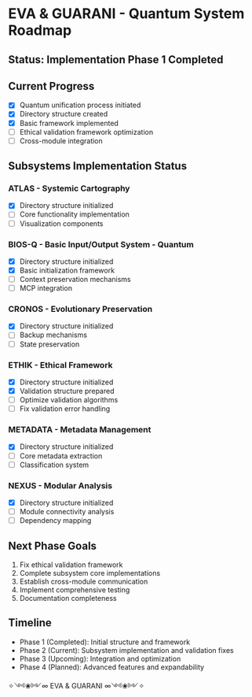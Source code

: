 # EVA & GUARANI - Quantum System Roadmap

## Status: Implementation Phase 1 Completed

## Current Progress
- [x] Quantum unification process initiated
- [x] Directory structure created
- [x] Basic framework implemented
- [ ] Ethical validation framework optimization
- [ ] Cross-module integration

## Subsystems Implementation Status

### ATLAS - Systemic Cartography
- [x] Directory structure initialized
- [ ] Core functionality implementation
- [ ] Visualization components

### BIOS-Q - Basic Input/Output System - Quantum
- [x] Directory structure initialized
- [x] Basic initialization framework
- [ ] Context preservation mechanisms
- [ ] MCP integration

### CRONOS - Evolutionary Preservation
- [x] Directory structure initialized
- [ ] Backup mechanisms
- [ ] State preservation

### ETHIK - Ethical Framework
- [x] Directory structure initialized
- [x] Validation structure prepared
- [ ] Optimize validation algorithms
- [ ] Fix validation error handling

### METADATA - Metadata Management
- [x] Directory structure initialized
- [ ] Core metadata extraction
- [ ] Classification system

### NEXUS - Modular Analysis
- [x] Directory structure initialized
- [ ] Module connectivity analysis
- [ ] Dependency mapping

## Next Phase Goals

1. Fix ethical validation framework
2. Complete subsystem core implementations
3. Establish cross-module communication
4. Implement comprehensive testing
5. Documentation completeness

## Timeline
- Phase 1 (Completed): Initial structure and framework
- Phase 2 (Current): Subsystem implementation and validation fixes
- Phase 3 (Upcoming): Integration and optimization
- Phase 4 (Planned): Advanced features and expandability

✧༺❀༻∞ EVA & GUARANI ∞༺❀༻✧
